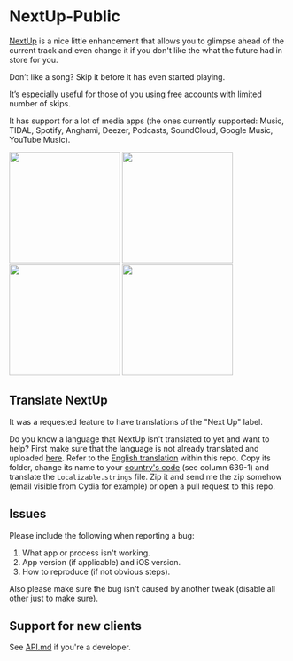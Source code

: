 # NextUp-Public

[NextUp](http://cydia.saurik.com/package/se.nosskirneh.nextup/) is a nice little enhancement that allows you to glimpse ahead of the current track and even change it if you don't like the what the future had in store for you.

Don’t like a song? Skip it before it has even started playing.

It’s especially useful for those of you using free accounts with limited number of skips.

It has support for a lot of media apps (the ones currently supported: Music, TIDAL, Spotify, Anghami, Deezer, Podcasts, SoundCloud, Google Music, YouTube Music).

<div>
    <img src="http://moreinfo.thebigboss.org/moreinfo/nextup1.jpg" width="200">
    <img src="http://moreinfo.thebigboss.org/moreinfo/nextup2.jpg" width="200">
    <img src="http://moreinfo.thebigboss.org/moreinfo/nextup3.jpg" width="200">
    <img src="http://moreinfo.thebigboss.org/moreinfo/nextup5.jpg" width="200">
</div>

## Translate NextUp

It was a requested feature to have translations of the "Next Up" label.

Do you know a language that NextUp isn't translated to yet and want to help? First make sure that the language is not already translated and uploaded [here]((https://github.com/Nosskirneh/NextUp-Public/blob/master/translations)). Refer to the [English translation]([API.md](https://github.com/Nosskirneh/NextUp-Public/blob/master/translations/en.lproj)) within this repo. Copy its folder, change its name to your [country's code](https://en.wikipedia.org/wiki/List_of_ISO_639-1_codes) (see column 639-1) and translate the `Localizable.strings` file. Zip it and send me the zip somehow (email visible from Cydia for example) or open a pull request to this repo.

## Issues

Please include the following when reporting a bug:

1. What app or process isn't working.
2. App version (if applicable) and iOS version.
3. How to reproduce (if not obvious steps).

Also please make sure the bug isn't caused by another tweak (disable all other just to make sure).

## Support for new clients
See [API.md](https://github.com/Nosskirneh/NextUp-Public/blob/master/API.md) if you're a developer.

